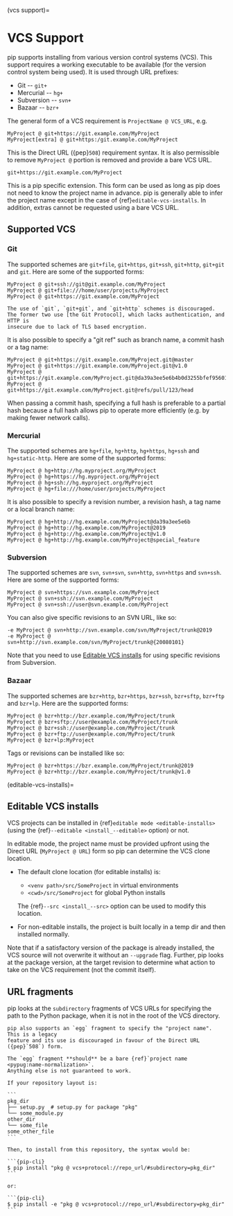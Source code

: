 (vcs support)=
# VCS Support

pip supports installing from various version control systems (VCS).
This support requires a working executable to be available (for the version
control system being used). It is used through URL prefixes:

- Git -- `git+`
- Mercurial -- `hg+`
- Subversion -- `svn+`
- Bazaar -- `bzr+`

The general form of a VCS requirement is `ProjectName @ VCS_URL`, e.g.

```none
MyProject @ git+https://git.example.com/MyProject
MyProject[extra] @ git+https:/git.example.com/MyProject
```

This is the Direct URL ({pep}`508`) requirement syntax. It is also permissible
to remove `MyProject @` portion is removed and provide a bare VCS URL.

```none
git+https://git.example.com/MyProject
```

This is a pip specific extension. This form can be used as long as pip does
not need to know the project name in advance. pip is generally able to infer
the project name except in the case of {ref}`editable-vcs-installs`. In
addition, extras cannot be requested using a bare VCS URL.

## Supported VCS

### Git

The supported schemes are `git+file`, `git+https`, `git+ssh`, `git+http`,
`git+git` and `git`. Here are some of the supported forms:

```none
MyProject @ git+ssh://git@git.example.com/MyProject
MyProject @ git+file:///home/user/projects/MyProject
MyProject @ git+https://git.example.com/MyProject
```

```{warning}
The use of `git`, `git+git`, and `git+http` schemes is discouraged.
The former two use [the Git Protocol], which lacks authentication, and HTTP is
insecure due to lack of TLS based encryption.
```

[the Git Protocol]: https://git-scm.com/book/en/v2/Git-on-the-Server-The-Protocols

It is also possible to specify a "git ref" such as branch name, a commit hash or
a tag name:

```none
MyProject @ git+https://git.example.com/MyProject.git@master
MyProject @ git+https://git.example.com/MyProject.git@v1.0
MyProject @ git+https://git.example.com/MyProject.git@da39a3ee5e6b4b0d3255bfef95601890afd80709
MyProject @ git+https://git.example.com/MyProject.git@refs/pull/123/head
```

When passing a commit hash, specifying a full hash is preferable to a partial
hash because a full hash allows pip to operate more efficiently (e.g. by
making fewer network calls).

### Mercurial

The supported schemes are `hg+file`, `hg+http`, `hg+https`, `hg+ssh`
and `hg+static-http`. Here are some of the supported forms:

```
MyProject @ hg+http://hg.myproject.org/MyProject
MyProject @ hg+https://hg.myproject.org/MyProject
MyProject @ hg+ssh://hg.myproject.org/MyProject
MyProject @ hg+file:///home/user/projects/MyProject
```

It is also possible to specify a revision number, a revision hash, a tag name
or a local branch name:

```none
MyProject @ hg+http://hg.example.com/MyProject@da39a3ee5e6b
MyProject @ hg+http://hg.example.com/MyProject@2019
MyProject @ hg+http://hg.example.com/MyProject@v1.0
MyProject @ hg+http://hg.example.com/MyProject@special_feature
```

### Subversion

The supported schemes are `svn`, `svn+svn`, `svn+http`, `svn+https` and
`svn+ssh`. Here are some of the supported forms:

```none
MyProject @ svn+https://svn.example.com/MyProject
MyProject @ svn+ssh://svn.example.com/MyProject
MyProject @ svn+ssh://user@svn.example.com/MyProject
```

You can also give specific revisions to an SVN URL, like so:

```none
-e MyProject @ svn+http://svn.example.com/svn/MyProject/trunk@2019
-e MyProject @ svn+http://svn.example.com/svn/MyProject/trunk@{20080101}
```

Note that you need to use [Editable VCS installs](#editable-vcs-installs) for
using specific revisions from Subversion.

### Bazaar

The supported schemes are `bzr+http`, `bzr+https`, `bzr+ssh`, `bzr+sftp`,
`bzr+ftp` and `bzr+lp`. Here are the supported forms:

```none
MyProject @ bzr+http://bzr.example.com/MyProject/trunk
MyProject @ bzr+sftp://user@example.com/MyProject/trunk
MyProject @ bzr+ssh://user@example.com/MyProject/trunk
MyProject @ bzr+ftp://user@example.com/MyProject/trunk
MyProject @ bzr+lp:MyProject
```

Tags or revisions can be installed like so:

```none
MyProject @ bzr+https://bzr.example.com/MyProject/trunk@2019
MyProject @ bzr+http://bzr.example.com/MyProject/trunk@v1.0
```

(editable-vcs-installs)=

## Editable VCS installs

VCS projects can be installed in {ref}`editable mode <editable-installs>` (using
the {ref}`--editable <install_--editable>` option) or not.

In editable mode, the project name must be provided upfront using the Direct URL
(`MyProject @ URL`) form so pip can determine the VCS clone location.

- The default clone location (for editable installs) is:

  - `<venv path>/src/SomeProject` in virtual environments
  - `<cwd>/src/SomeProject` for global Python installs

  The {ref}`--src <install_--src>` option can be used to modify this location.

- For non-editable installs, the project is built locally in a temp dir and then
  installed normally.

Note that if a satisfactory version of the package is already installed, the
VCS source will not overwrite it without an `--upgrade` flag. Further, pip
looks at the package version, at the target revision to determine what action to
take on the VCS requirement (not the commit itself).

## URL fragments

pip looks at the `subdirectory` fragments of VCS URLs for specifying the path to the
Python package, when it is not in the root of the VCS directory.

```{note}
pip also supports an `egg` fragment to specify the "project name". This is a legacy
feature and its use is discouraged in favour of the Direct URL ({pep}`508`) form.

The `egg` fragment **should** be a bare {ref}`project name <pypug:name-normalization>`.
Anything else is not guaranteed to work.
```

````{admonition} Example
If your repository layout is:

```
pkg_dir
├── setup.py  # setup.py for package "pkg"
└── some_module.py
other_dir
└── some_file
some_other_file
```

Then, to install from this repository, the syntax would be:

```{pip-cli}
$ pip install "pkg @ vcs+protocol://repo_url/#subdirectory=pkg_dir"
```

or:

```{pip-cli}
$ pip install -e "pkg @ vcs+protocol://repo_url/#subdirectory=pkg_dir"
```
````
